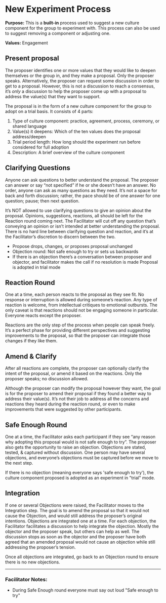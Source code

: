 # New Experiment Process

**Purpose:** This is a **built-in** process used to suggest a new culture component for the group to experiment with. This process can also be used to suggest removing a component or adjusting one.

**Values:** Engagement

## Present proposal

The proposer identifies one or more values that they would like to deepen themselves or the group in, and they make a proposal. Only the proposer speaks. Alternatively, the proposer can request some discussion in order to get to a proposal. However, this is not a discussion to reach a consensus, it’s *only* a discussion to help the proposer come up with a proposal to address the value(s) that they want to support.

The proposal is in the form of a new culture component for the group to adopt on a trial basis. It consists of 4 parts:

1. Type of culture component: practice, agreement, process, ceremony, or shared language
2. Value(s) it deepens: Which of the ten values does the proposal address/deepen
3. Trial period length: How long should the experiment run before considered for full adoption
4. Description: A brief overview of the culture component

## Clarifying Questions

Anyone can ask questions to better understand the proposal. The proposer can answer or say “not specified” if he or she doesn’t have an answer. No order, anyone can ask as many questions as they need. It’s not a space for back and forth discussion; rather, the pace should be of one answer for one question; pause; then next question.

It’s NOT allowed to use clarifying questions to give an opinion about the proposal. Opinions, suggestions, reactions, all should be left for the Reaction round coming next. The Facilitator will cut off any question that’s conveying an opinion or isn’t intended at better understanding the proposal. There is no hard line between clarifying question and reaction, and it’s at the Facilitator’s discretion to discern between the two.

- Propose drops, changes, or proposes proposal unchanged
- Objection round: Not safe enough to try or sets us backwards
- If there is an objection there’s a conversation between proposer and objector, and facilitator makes the call if no resolution is made
Proposal is adopted in trial mode

## Reaction Round

One at a time, each person reacts to the proposal as they see fit. No response or interruption is allowed during someone’s reaction. Any type of reaction is welcome, from intellectual critiques to emotional outbursts. The only caveat is that reactions should not be engaging someone in particular. Everyone reacts except the proposer.

Reactions are the only step of the process when people can speak freely. It’s a perfect phase for providing different perspectives and suggesting improvements to the proposal, so that the proposer can integrate those changes if they like them.

## Amend & Clarify

After all reactions are complete, the proposer can optionally clarify the intent of the proposal, or amend it based on the reactions. Only the proposer speaks; no discussion allowed.

Although the proposer can modify the proposal however they want, the goal is for the proposer to amend their proposal if they found a better way to address their value(s). It’s not their job to address all the concerns and reactions they heard during the reaction round, or even to make improvements that were suggested by other participants.

## Safe Enough Round

One at a time, the Facilitator asks each participant if they see “any reason why adopting this proposal would is not safe enough to try”. The proposer also gets the opportunity to raise an objection. Objections are stated, tested, & captured without discussion. One person may have several objections, and everyone’s objections must be captured before we move to the next step.

If there is no objection (meaning everyone says 'safe enough to try'), the culture component proposed is adopted as an experiment in "trial" mode.

## Integration

If one or several Objections were raised, the Facilitator moves to the Integration step. The goal is to amend the proposal so that it would not cause the Objection, and would still address the proposer’s original intentions. Objections are integrated one at a time. For each objection, the Facilitator facilitates a discussion to help integrate the objection. Mostly the objector and the proposer speak, but others can help as well. The discussion stops as soon as the objector and the proposer have both agreed that an amended proposal would not cause an objection while still addressing the proposer’s tension.

Once all objections are integrated, go back to an Objection round to ensure there is no new objections.

---

### Facilitator Notes:

- During Safe Enough round everyone must say out loud "Safe enough to try"
